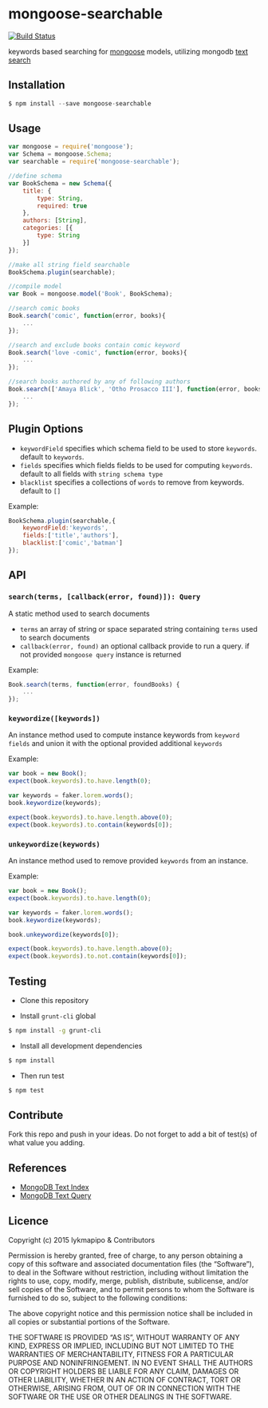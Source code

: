 mongoose-searchable
====================

[![Build Status](https://travis-ci.org/lykmapipo/mongoose-searchable.svg?branch=master)](https://travis-ci.org/lykmapipo/mongoose-searchable)

keywords based searching for [mongoose](https://github.com/Automattic/mongoose) models, utilizing mongodb [text search](https://docs.mongodb.org/manual/reference/operator/query/text/)

## Installation
```js
$ npm install --save mongoose-searchable
```

## Usage
```js
var mongoose = require('mongoose');
var Schema = mongoose.Schema;
var searchable = require('mongoose-searchable');

//define schema
var BookSchema = new Schema({
    title: {
        type: String,
        required: true
    },
    authors: [String],
    categories: [{
        type: String
    }]
});

//make all string field searchable
BookSchema.plugin(searchable);

//compile model
var Book = mongoose.model('Book', BookSchema);

//search comic books
Book.search('comic', function(error, books){
    ...
});

//search and exclude books contain comic keyword
Book.search('love -comic', function(error, books){
    ...
});

//search books authored by any of following authors
Book.search(['Amaya Blick', 'Otho Prosacco III'], function(error, books){
    ...
});

```

## Plugin Options

- `keywordField` specifies which schema field to be used to store `keywords`. default to `keywords`.
- `fields` specifies which fields fields to be used for computing `keywords`. default to all fields with `string schema type`
- `blacklist` specifies a collections of `words` to remove from keywords. default to `[]`

Example:
```js
BookSchema.plugin(searchable,{
    keywordField:'keywords',
    fields:['title','authors'],
    blacklist:['comic','batman']
});
```

## API

### `search(terms, [callback(error, found)]): Query`
A static method used to search documents

- `terms` an array of string or space separated string containing `terms` used to search documents
- `callback(error, found)` an optional callback provide to run a query. if not provided `mongoose query` instance is returned

Example:
```js
Book.search(terms, function(error, foundBooks) {
    ...
});

```
 
### `keywordize([keywords])`
An instance method used to compute instance keywords from `keyword fields` and union it with the optional provided additional `keywords`

Example:
```js
var book = new Book();
expect(book.keywords).to.have.length(0);

var keywords = faker.lorem.words();
book.keywordize(keywords);

expect(book.keywords).to.have.length.above(0);
expect(book.keywords).to.contain(keywords[0]);

```

### `unkeywordize(keywords)`
An instance method used to remove provided `keywords` from an instance.

Example:
```js
var book = new Book();
expect(book.keywords).to.have.length(0);

var keywords = faker.lorem.words();
book.keywordize(keywords);

book.unkeywordize(keywords[0]);

expect(book.keywords).to.have.length.above(0);
expect(book.keywords).to.not.contain(keywords[0]);

```

## Testing

* Clone this repository

* Install `grunt-cli` global

```sh
$ npm install -g grunt-cli
```

* Install all development dependencies

```sh
$ npm install
```

* Then run test

```sh
$ npm test
```

## Contribute

Fork this repo and push in your ideas. Do not forget to add a bit of test(s) of what value you adding.

## References
- [MongoDB Text Index](https://docs.mongodb.org/manual/core/index-text/)
- [MongoDB Text Query](https://docs.mongodb.org/manual/reference/operator/query/text/)

## Licence

Copyright (c) 2015 lykmapipo & Contributors

Permission is hereby granted, free of charge, to any person obtaining a copy of this software and associated documentation files (the “Software”), to deal in the Software without restriction, including without limitation the rights to use, copy, modify, merge, publish, distribute, sublicense, and/or sell copies of the Software, and to permit persons to whom the Software is furnished to do so, subject to the following conditions:

The above copyright notice and this permission notice shall be included in all copies or substantial portions of the Software.

THE SOFTWARE IS PROVIDED “AS IS”, WITHOUT WARRANTY OF ANY KIND, EXPRESS OR IMPLIED, INCLUDING BUT NOT LIMITED TO THE WARRANTIES OF MERCHANTABILITY, FITNESS FOR A PARTICULAR PURPOSE AND NONINFRINGEMENT. IN NO EVENT SHALL THE AUTHORS OR COPYRIGHT HOLDERS BE LIABLE FOR ANY CLAIM, DAMAGES OR OTHER LIABILITY, WHETHER IN AN ACTION OF CONTRACT, TORT OR OTHERWISE, ARISING FROM, OUT OF OR IN CONNECTION WITH THE SOFTWARE OR THE USE OR OTHER DEALINGS IN THE SOFTWARE. 
